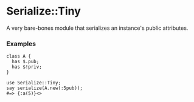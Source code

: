 Serialize::Tiny
===============


A very bare-bones module that serializes an instance's public attributes.

### Examples

```perl6
class A {
  has $.pub;
  has $!priv;
}

use Serialize::Tiny;
say serialize(A.new(:5pub));
#=> {:a(5)}<>
```
